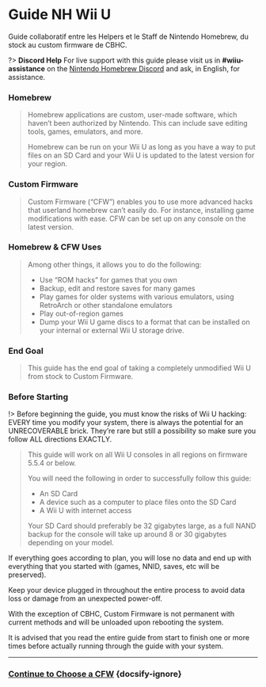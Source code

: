 # Guide NH Wii U

Guide collaboratif entre les Helpers et le Staff de Nintendo Homebrew, du stock au custom firmware de CBHC.

?> **Discord Help** For live support with this guide please visit us in **#wiiu-assistance** on the [Nintendo Homebrew Discord](https://discord.gg/C29hYvh) and ask, in English, for assistance.

### Homebrew

> Homebrew applications are custom, user-made software, which haven’t been authorized by Nintendo. This can include save editing tools, games, emulators, and more.
> 
> Homebrew can be run on your Wii U as long as you have a way to put files on an SD Card and your Wii U is updated to the latest version for your region.

### Custom Firmware

> Custom Firmware (“CFW”) enables you to use more advanced hacks that userland homebrew can’t easily do. For instance, installing game modifications with ease. CFW can be set up on any console on the latest version.

### Homebrew & CFW Uses
>
> Among other things, it allows you to do the following:
> 
> - Use “ROM hacks” for games that you own
> - Backup, edit and restore saves for many games
> - Play games for older systems with various emulators, using RetroArch or other standalone emulators
> - Play out-of-region games
> - Dump your Wii U game discs to a format that can be installed on your internal or external Wii U storage drive.


### End Goal

> This guide has the end goal of taking a completely unmodified Wii U from stock to Custom Firmware.

### Before Starting

!> Before beginning the guide, you must know the risks of Wii U hacking: EVERY time you modify your system, there is always the potential for an UNRECOVERABLE brick. They’re rare but still a possibility so make sure you follow ALL directions EXACTLY.
>
> This guide will work on all Wii U consoles in all regions on firmware 5.5.4 or below.
> 
> You will need the following in order to successfully follow this guide:
> 
> - An SD Card
> - A device such as a computer to place files onto the SD Card
> - A Wii U with internet access
> 
> Your SD Card should preferably be 32 gigabytes large, as a full NAND backup for the console will take up around 8 or 30 gigabytes depending on your model.

If everything goes according to plan, you will lose no data and end up with everything that you started with (games, NNID, saves, etc will be preserved).

Keep your device plugged in throughout the entire process to avoid data loss or damage from an unexpected power-off.

With the exception of CBHC, Custom Firmware is not permanent with current methods and will be unloaded upon rebooting the system.

It is advised that you read the entire guide from start to finish one or more times before actually running through the guide with your system.

---

### [Continue to Choose a CFW](cfw-choice) {docsify-ignore}